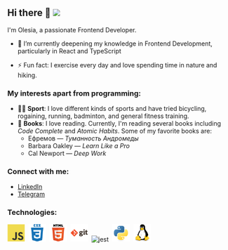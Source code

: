 ## Hi there 👋 <img src="https://media.giphy.com/media/mGcNjsfWAjY5AEZNw6/giphy.gif" width=90></h2>

I'm Olesia, a passionate Frontend Developer.

- 🌱 I’m currently deepening my knowledge in Frontend Development, particularly in React and TypeScript
  
- ⚡️ Fun fact: I exercise every day and love spending time in nature and hiking.

### My interests apart from programming:
- 🚴🏻 **Sport**: I love different kinds of sports and have tried bicycling, rogaining, running, badminton, and general fitness training.
- 📖 **Books**: I love reading. Currently, I'm reading several books including *Code Complete* and *Atomic Habits*. Some of my favorite books are:
    - Ефремов — *Туманность Андромеды*
    - Barbara Oakley — *Learn Like a Pro*
    - Cal Newport — *Deep Work*

### Connect with me:
- [LinkedIn](https://www.linkedin.com/in/olesia-kniazeva/)
- [Telegram](https://t.me/Oliettani)

### Technologies:
<div>
<img src="https://github.com/devicons/devicon/blob/master/icons/javascript/javascript-original.svg" title="JavaScript" alt="JavaScript" width="40" height="40"/>&nbsp;
<img src="https://github.com/devicons/devicon/blob/master/icons/css3/css3-plain-wordmark.svg"  title="CSS3" alt="CSS" width="40" height="40"/>&nbsp;
<img src="https://raw.githubusercontent.com/devicons/devicon/master/icons/html5/html5-original-wordmark.svg" title="HTML5" alt="html5" width="40" height="40"/>&nbsp;
<img src="https://github.com/devicons/devicon/blob/master/icons/git/git-original-wordmark.svg" title="Git" alt="Git" width="40" height="40"/>&nbsp;
<img src="https://www.vectorlogo.zone/logos/jestjsio/jestjsio-icon.svg" title="Jest" alt="jest" width="40" height="40"/>&nbsp;
<img src="https://raw.githubusercontent.com/devicons/devicon/master/icons/python/python-original.svg" title="Python" alt="python" width="40" height="40"/>&nbsp;
<img src="https://raw.githubusercontent.com/devicons/devicon/master/icons/linux/linux-original.svg" title="Linux" alt="linux" width="40" height="40"/>
</div>
